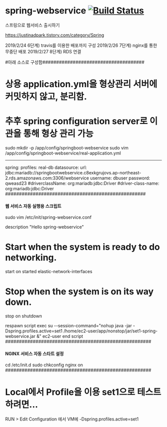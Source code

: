 # spring-webservice [![Build Status](https://travis-ci.org/Justin-ad-Park/spring-webservice.svg?branch=master)](https://travis-ci.org/Justin-ad-Park/spring-webservice)

스프링으로 웹서비스 출시하기

https://justinadpark.tistory.com/category/Spring

2019/2/24 6단계) travis를 이용한 배포까지 구성
2019/2/26 7단계) nginx를 통한 무중단 배포
2019/2/27 8단계) RDS 연결

#아래 소스로 구성함#####################################

# 상용 application.yml을 형상관리 서버에 커밋하지 않고, 분리함.
# 추후 spring configuration server로 이관을 통해 형상 관리 가능

sudo mkdir -p /app/config/springboot-webservice
sudo vim /app/config/springboot-webservice/real-application.yml

---
spring:
  profiles: real-db
  datasource:
    url: jdbc:mariadb://springbootwebservice.c8exkgrujovs.ap-northeast-2.rds.amazonaws.com:3306/webservice
    username: dbuser
    password: qweasd23
    #driverclassName: org:mariadb:jdbc:Driver
    #driver-class-name: org:mariadb:jdbc:Driver
###################################################


#### 웹 서비스 자동 실행용 스크립트 ######################
sudo vim /etc/init/spring-webservice.conf

description "Hello spring-webservice"

# Start when the system is ready to do networking.
start on started elastic-network-interfaces

# Stop when the system is on its way down.
stop on shutdown

respawn
script
    exec su --session-command="nohup java -jar -Dspring.profiles.active=set1 /home/ec2-user/app/nonstop/jar/set1-spring-webservice.jar &" ec2-user
end script
#####################################################



#### NGINX 서비스 자동 스타트 설정 ########################
cd /etc/init.d
sudo chkconfig nginx on
#####################################################

# Local에서 Profile을 이용 set1으로 테스트 하려면...
RUN > Edit Configuration 에서
  VM에
  -Dspring.profiles.active=set1

